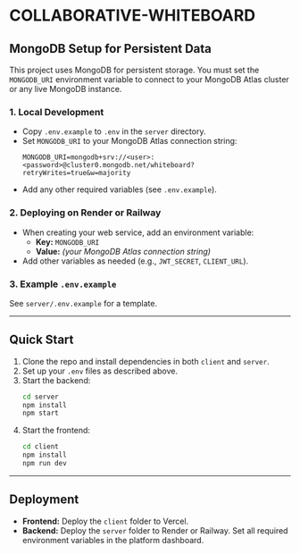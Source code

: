 # COLLABORATIVE-WHITEBOARD

## MongoDB Setup for Persistent Data

This project uses MongoDB for persistent storage. You must set the `MONGODB_URI` environment variable to connect to your MongoDB Atlas cluster or any live MongoDB instance.

### 1. Local Development
- Copy `.env.example` to `.env` in the `server` directory.
- Set `MONGODB_URI` to your MongoDB Atlas connection string:
  ```
  MONGODB_URI=mongodb+srv://<user>:<password>@cluster0.mongodb.net/whiteboard?retryWrites=true&w=majority
  ```
- Add any other required variables (see `.env.example`).

### 2. Deploying on Render or Railway
- When creating your web service, add an environment variable:
  - **Key:** `MONGODB_URI`
  - **Value:** *(your MongoDB Atlas connection string)*
- Add other variables as needed (e.g., `JWT_SECRET`, `CLIENT_URL`).

### 3. Example `.env.example`
See `server/.env.example` for a template.

---

## Quick Start

1. Clone the repo and install dependencies in both `client` and `server`.
2. Set up your `.env` files as described above.
3. Start the backend:
   ```sh
   cd server
   npm install
   npm start
   ```
4. Start the frontend:
   ```sh
   cd client
   npm install
   npm run dev
   ```

---

## Deployment

- **Frontend:** Deploy the `client` folder to Vercel.
- **Backend:** Deploy the `server` folder to Render or Railway. Set all required environment variables in the platform dashboard.
